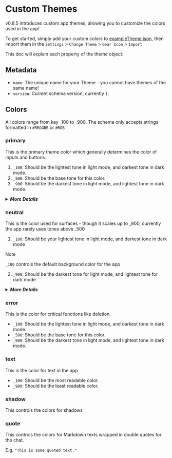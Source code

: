 # Custom Themes

v0.8.5 introduces custom app themes, allowing you to customize the colors used in the app!

To get started, simply add your custom colors to [exampleTheme.json](https://github.com/Vali-98//blob/master/docs/exampleTheme.json), then import them in the `Settings` > `Change Theme` > `Gear Icon` > `Import`

This doc will explain each property of the theme object:

## Metadata

- `name`: The unique name for your Theme - you cannot have themes of the same name!
- `version`: Current schema version, currently `1`.

## Colors

All colors range from key \_100 to \_900. The schema only accepts strings formatted in `#RRGGBB` or `#RGB`

### primary

This is the primary theme color which generally determines the color of inputs and buttons.

1. `_100`: Should be the lightest tone in light mode, and darkest tone in dark mode.
2. `_500`: Should be the base tone for this color.
3. `_900`: Should be the darkest tone in light mode, and lightest tone in dark mode.

<details>
<summary><i><b>More Details</b></i></summary>

- `_100`: Tag background under each character
- `_200`:
    - Background of selected item in drop-down menu.
    - Frame color of:
      - Popup
      - (Settings): "Add" tag button
      - (User menu):
        - "Save"
        - "New User"
      - (Models menu):
        - "Show settings"
        - "Back to models"
      - (Chat sidebar): "Start new chat"
- `_300`: 
    - Frame color of:
      - (Main sidebar): Active app mode
      - (User profiles sidebar): User pfp.
    - Background color of:
      - Drop-down menu.
      - Active character sort.
      - Character pfp edit button.
- `_400`: 
    - Progress bar color.
    - Frame color of:
      - (Settings): Big buttons
      - (Character Edit):
        - Tag frame.
        - Export frame.
- `_500`:
    - Active slider head.
    - "Model loaded" arrow in chat interface.
    - Horizontal line in chat.
    - Frame color of:
        - (User profiles sidebar): 
            - User profile picture.
            - Active profile frame.
    - Background color of:
        - (User profiles sidebar):
            - "Save" button.
            - "New user" button.
        - (Settings): "Add" tag button.
    - Accent color circle in theme selector
- `_600`: (NO EFFECT)
- `_700`: (Settings) Text of big buttons.
- `_800`: (Chat) Foldable section arrow (Thought Process)
- `_900`: (NO EFFECT)

</details>

### neutral

This is the color used for surfaces - though it scales up to \_900, currently the app rarely uses tones above \_500

1. `_100`: Should be your lightest tone in light mode, and darkest tone in dark mode
> [!Note] 
> `_100` controls the default background color for the app
2. `_900`: Should be the darkest tone for light mode, and lightest tone for dark mode

<details>
<summary><i><b>More Details</b></i></summary>

- `_100`: Background color of the whole app.
- `_200`:
    - Background color of:
        - Popup.
        - Inactive character sort.
        - (Model menu): Model cards.
        - (User menu): Edit pfp button.
        - (Chat):
            - Media attachment.
            - "Model Loaded"
        - (Formatting menu): Drop-down input filter.
    - Frame color of:
        - Inactive app mode.
        - Character pfp
        - (Character search):
            - Tag filter.
- `_300`:
   - Inactive slider background.
   - (Chat): Extra actions menu divider. 
   - (Theme selector): Active theme frame.
   - (Character edit menu): Tag box frame.
- `_400`:
   - Inactive slider head.
   - Foldable section background (Thought process).
   - Editable field frame.
   - Sampler value frame.
- `_500`:
   - Settings divider.
   - Active slider background.
   - Checkbox frame.
- `_600`: (NO EFFECT)
- `_700`: (NO EFFECT) 
- `_800`: (NO EFFECT)
- `_900`: (NO EFFECT)

</details>

### error

This is the color for critical functions like deletion.

- `_100`: Should be the lightest tone in light mode, and darkest tone in dark mode.
- `_500`: Should be the base tone for this color.
- `_900`: Should be the darkest tone in light mode, and lightest tone in dark mode.


### text

This is the color for text in the app

- `_100`: Should be the most readable color.
- `_900`: Should be the least readable color.


### shadow
This controls the colors for shadows


### quote

This controls the colors for Markdown texts wrapped in double quotes for the chat. 

E.g. `"This is some quoted text."`
